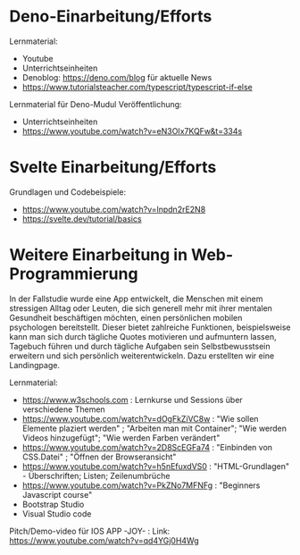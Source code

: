 
# Deno-Einarbeitung/Efforts
Lernmaterial:
- Youtube
- Unterrichtseinheiten 
- Denoblog: https://deno.com/blog für aktuelle News
- https://www.tutorialsteacher.com/typescript/typescript-if-else

Lernmaterial für Deno-Mudul Veröffentlichung:
- Unterrichtseinheiten
- https://www.youtube.com/watch?v=eN3OIx7KQFw&t=334s

# Svelte Einarbeitung/Efforts
Grundlagen und Codebeispiele:
- https://www.youtube.com/watch?v=lnpdn2rE2N8
- https://svelte.dev/tutorial/basics


# Weitere Einarbeitung in Web-Programmierung

In der Fallstudie wurde eine App entwickelt, die Menschen mit einem stressigen Alltag oder Leuten, die sich generell mehr mit ihrer mentalen Gesundheit beschäftigen möchten, einen persönlichen mobilen psychologen bereitstellt. Dieser bietet zahlreiche Funktionen, beispielsweise kann man sich durch tägliche Quotes motivieren und aufmuntern lassen, Tagebuch führen und durch tägliche Aufgaben sein Selbstbewusstsein erweitern und sich persönlich weiterentwickeln.
Dazu erstellten wir eine Landingpage.

Lernmaterial:
- https://www.w3schools.com : Lernkurse und Sessions über verschiedene Themen
- https://www.youtube.com/watch?v=dOgFkZiVC8w :  "Wie sollen Elemente plaziert werden" ; "Arbeiten man mit Container"; "Wie werden Videos hinzugefügt"; "Wie werden Farben verändert"
- https://www.youtube.com/watch?v=2D8ScEGFa74 : "Einbinden von CSS.Datei" ; "Öffnen der Browseransicht"
- https://www.youtube.com/watch?v=h5nEfuxdVS0 : "HTML-Grundlagen" - Überschriften; Listen; Zeilenumbrüche
- https://www.youtube.com/watch?v=PkZNo7MFNFg : "Beginners Javascript course" 
- Bootstrap Studio
- Visual Studio code


Pitch/Demo-video für IOS APP -JOY- :
Link: https://www.youtube.com/watch?v=qd4YGj0H4Wg
